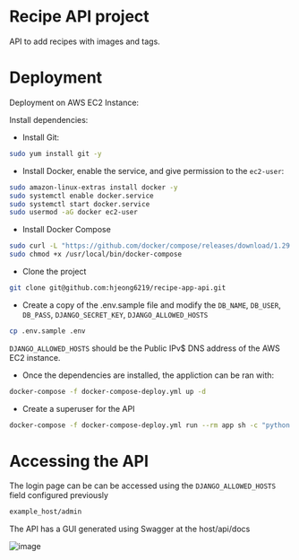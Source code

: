 # Recipe API project

API to add recipes with images and tags.

# Deployment

Deployment on AWS EC2 Instance:

Install dependencies:

  - Install Git:
  ```sh
  sudo yum install git -y
  ```
  
  - Install Docker, enable the service, and give permission to the `ec2-user`:
   ```sh
  sudo amazon-linux-extras install docker -y
  sudo systemctl enable docker.service
  sudo systemctl start docker.service
  sudo usermod -aG docker ec2-user
  ```
  
  - Install Docker Compose
  ```sh
  sudo curl -L "https://github.com/docker/compose/releases/download/1.29.1/docker-compose-$(uname -s)-$(uname -m)" -o /usr/local/bin/docker-compose
  sudo chmod +x /usr/local/bin/docker-compose
  ```
 
  - Clone the project
  ```sh
  git clone git@github.com:hjeong6219/recipe-app-api.git
  ```
 
  - Create a copy of the .env.sample file and modify the `DB_NAME`, `DB_USER`, `DB_PASS`, `DJANGO_SECRET_KEY`, `DJANGO_ALLOWED_HOSTS`
  ```sh
  cp .env.sample .env
  
  ```
  `DJANGO_ALLOWED_HOSTS` should be the Public IPv$ DNS address of the AWS EC2 instance.
 
  - Once the dependencies are installed, the appliction can be ran with:
  ```sh
  docker-compose -f docker-compose-deploy.yml up -d
  ```
  
  - Create a superuser for the API
  ```sh
  docker-compose -f docker-compose-deploy.yml run --rm app sh -c "python manage.py createsuperuser"
  ```
  
# Accessing the API

The login page can be can be accessed using the `DJANGO_ALLOWED_HOSTS` field configured previously
```sh
example_host/admin
```

The API has a GUI generated using Swagger at the host/api/docs

![image](https://user-images.githubusercontent.com/96016979/208331897-9b1ceec0-36c1-4d12-88ab-0defe05b5e05.png)
